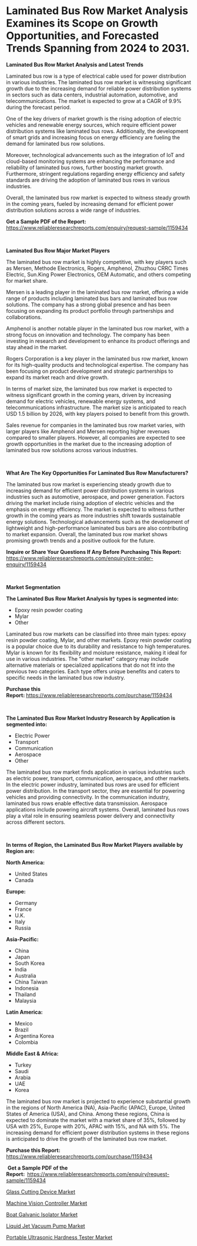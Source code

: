 <p><h1>Laminated Bus Row Market Analysis Examines its Scope on Growth Opportunities, and Forecasted Trends Spanning from 2024 to 2031.</h1></p><p><strong>Laminated Bus Row Market Analysis and Latest Trends</strong></p>
<p><p>Laminated bus row is a type of electrical cable used for power distribution in various industries. The laminated bus row market is witnessing significant growth due to the increasing demand for reliable power distribution systems in sectors such as data centers, industrial automation, automotive, and telecommunications. The market is expected to grow at a CAGR of 9.9% during the forecast period.</p><p>One of the key drivers of market growth is the rising adoption of electric vehicles and renewable energy sources, which require efficient power distribution systems like laminated bus rows. Additionally, the development of smart grids and increasing focus on energy efficiency are fueling the demand for laminated bus row solutions.</p><p>Moreover, technological advancements such as the integration of IoT and cloud-based monitoring systems are enhancing the performance and reliability of laminated bus rows, further boosting market growth. Furthermore, stringent regulations regarding energy efficiency and safety standards are driving the adoption of laminated bus rows in various industries.</p><p>Overall, the laminated bus row market is expected to witness steady growth in the coming years, fueled by increasing demand for efficient power distribution solutions across a wide range of industries.</p></p>
<p><strong>Get a Sample PDF of the Report:&nbsp;</strong> <a href="https://www.reliableresearchreports.com/enquiry/request-sample/1159434">https://www.reliableresearchreports.com/enquiry/request-sample/1159434</a></p>
<p>&nbsp;</p>
<p><strong>Laminated Bus Row Major Market Players</strong></p>
<p><p>The laminated bus row market is highly competitive, with key players such as Mersen, Methode Electronics, Rogers, Amphenol, Zhuzhou CRRC Times Electric, Sun.King Power Electronics, OEM Automatic, and others competing for market share.</p><p>Mersen is a leading player in the laminated bus row market, offering a wide range of products including laminated bus bars and laminated bus row solutions. The company has a strong global presence and has been focusing on expanding its product portfolio through partnerships and collaborations.</p><p>Amphenol is another notable player in the laminated bus row market, with a strong focus on innovation and technology. The company has been investing in research and development to enhance its product offerings and stay ahead in the market.</p><p>Rogers Corporation is a key player in the laminated bus row market, known for its high-quality products and technological expertise. The company has been focusing on product development and strategic partnerships to expand its market reach and drive growth.</p><p>In terms of market size, the laminated bus row market is expected to witness significant growth in the coming years, driven by increasing demand for electric vehicles, renewable energy systems, and telecommunications infrastructure. The market size is anticipated to reach USD 1.5 billion by 2026, with key players poised to benefit from this growth.</p><p>Sales revenue for companies in the laminated bus row market varies, with larger players like Amphenol and Mersen reporting higher revenues compared to smaller players. However, all companies are expected to see growth opportunities in the market due to the increasing adoption of laminated bus row solutions across various industries.</p></p>
<p>&nbsp;</p>
<p><strong>What Are The Key Opportunities For Laminated Bus Row Manufacturers?</strong></p>
<p><p>The laminated bus row market is experiencing steady growth due to increasing demand for efficient power distribution systems in various industries such as automotive, aerospace, and power generation. Factors driving the market include rising adoption of electric vehicles and the emphasis on energy efficiency. The market is expected to witness further growth in the coming years as more industries shift towards sustainable energy solutions. Technological advancements such as the development of lightweight and high-performance laminated bus bars are also contributing to market expansion. Overall, the laminated bus row market shows promising growth trends and a positive outlook for the future.</p></p>
<p><strong>Inquire or Share Your Questions If Any Before Purchasing This Report:</strong> <a href="https://www.reliableresearchreports.com/enquiry/pre-order-enquiry/1159434">https://www.reliableresearchreports.com/enquiry/pre-order-enquiry/1159434</a></p>
<p>&nbsp;</p>
<p><strong>Market Segmentation</strong></p>
<p><strong>The Laminated Bus Row Market Analysis by types is segmented into:</strong></p>
<p><ul><li>Epoxy resin powder coating</li><li>Mylar</li><li>Other</li></ul></p>
<p><p>Laminated bus row markets can be classified into three main types: epoxy resin powder coating, Mylar, and other markets. Epoxy resin powder coating is a popular choice due to its durability and resistance to high temperatures. Mylar is known for its flexibility and moisture resistance, making it ideal for use in various industries. The "other market" category may include alternative materials or specialized applications that do not fit into the previous two categories. Each type offers unique benefits and caters to specific needs in the laminated bus row industry.</p></p>
<p><strong>Purchase this Report:&nbsp;</strong><a href="https://www.reliableresearchreports.com/purchase/1159434">https://www.reliableresearchreports.com/purchase/1159434</a></p>
<p>&nbsp;</p>
<p><strong>The Laminated Bus Row Market Industry Research by Application is segmented into:</strong></p>
<p><ul><li>Electric Power</li><li>Transport</li><li>Communication</li><li>Aerospace</li><li>Other</li></ul></p>
<p><p>The laminated bus row market finds application in various industries such as electric power, transport, communication, aerospace, and other markets. In the electric power industry, laminated bus rows are used for efficient power distribution. In the transport sector, they are essential for powering vehicles and providing connectivity. In the communication industry, laminated bus rows enable effective data transmission. Aerospace applications include powering aircraft systems. Overall, laminated bus rows play a vital role in ensuring seamless power delivery and connectivity across different sectors.</p></p>
<p>&nbsp;</p>
<p><strong>In terms of Region, the Laminated Bus Row Market Players available by Region are:</strong></p>
<p>
    <p> <strong> North America: </strong>
        <ul>
            <li>United States</li>
            <li>Canada</li>
        </ul>
        </p> 
    <p> <strong> Europe: </strong>
        <ul>
            <li>Germany</li>
            <li>France</li>
            <li>U.K.</li>
            <li>Italy</li>
            <li>Russia</li>
        </ul>
        </p> 
    <p> <strong> Asia-Pacific: </strong>
        <ul>
            <li>China</li>
            <li>Japan</li>
            <li>South Korea</li>
            <li>India</li>
            <li>Australia</li>
            <li>China Taiwan</li>
            <li>Indonesia</li>
            <li>Thailand</li>
            <li>Malaysia</li>
        </ul>
        </p> 
    <p> <strong> Latin America: </strong>
        <ul>
            <li>Mexico</li>
            <li>Brazil</li>
            <li>Argentina Korea</li>
            <li>Colombia</li>
        </ul>
        </p> 
    <p> <strong> Middle East & Africa: </strong>
        <ul>
            <li>Turkey</li>
            <li>Saudi</li>
            <li>Arabia</li>
            <li>UAE</li>
            <li>Korea</li>
        </ul>
    </p>
    </p>
<p><p>The laminated bus row market is projected to experience substantial growth in the regions of North America (NA), Asia-Pacific (APAC), Europe, United States of America (USA), and China. Among these regions, China is expected to dominate the market with a market share of 35%, followed by USA with 25%, Europe with 20%, APAC with 15%, and NA with 5%. The increasing demand for efficient power distribution systems in these regions is anticipated to drive the growth of the laminated bus row market.</p></p>
<p><strong>Purchase this Report: </strong><a href="https://www.reliableresearchreports.com/purchase/1159434">https://www.reliableresearchreports.com/purchase/1159434</a></p>
<p>&nbsp;<strong>Get a Sample PDF of the Report:&nbsp;&nbsp;</strong><a href="https://www.reliableresearchreports.com/enquiry/request-sample/1159434">https://www.reliableresearchreports.com/enquiry/request-sample/1159434</a></p>
<p><strong></strong></p>
<p><p><a href="https://medium.com/@anthonywade766/decoding-glass-cutting-device-market-metrics-market-share-trends-and-growth-patterns-e3b0c0c4dbf6">Glass Cutting Device Market</a></p><p><a href="https://medium.com/@anthonywade766/machine-vision-controller-market-competitive-analysis-market-trends-and-forecast-to-2031-640c3017e3ea">Machine Vision Controller Market</a></p><p><a href="https://medium.com/@anthonywade766/boat-galvanic-isolator-market-exploring-market-share-market-trends-and-future-growth-9a11069c3276">Boat Galvanic Isolator Market</a></p><p><a href="https://medium.com/@suepaterson547/liquid-jet-vacuum-pump-market-outlook-industry-overview-and-forecast-2024-to-2031-eea3b677bed8">Liquid Jet Vacuum Pump Market</a></p><p><a href="https://medium.com/@suepaterson547/portable-ultrasonic-hardness-tester-market-research-report-its-history-and-forecast-2024-to-2031-36ee3a1ea035">Portable Ultrasonic Hardness Tester Market</a></p></p>